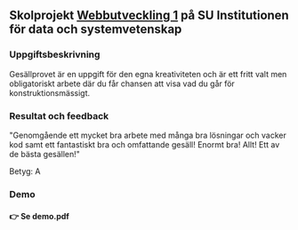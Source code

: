 ## Skolprojekt [Webbutveckling 1](https://www.su.se/sok-kurser-och-program/ib917n-1.413326) på SU Institutionen för data och systemvetenskap

### Uppgiftsbeskrivning
Gesällprovet är en uppgift för den egna kreativiteten och är ett fritt valt men obligatoriskt arbete där du får chansen att visa vad du går för konstruktionsmässigt.

### Resultat och feedback

"Genomgående ett mycket bra arbete med många bra lösningar och vacker kod samt ett fantastiskt bra och omfattande gesäll! Enormt bra! Allt! Ett av de bästa gesällen!"

Betyg: A

### Demo

#### 👉 Se demo.pdf